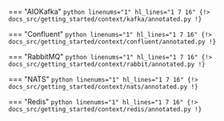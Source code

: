 === "AIOKafka"
    ```python linenums="1" hl_lines="1 7 16"
    {!> docs_src/getting_started/context/kafka/annotated.py !}
    ```

=== "Confluent"
    ```python linenums="1" hl_lines="1 7 16"
    {!> docs_src/getting_started/context/confluent/annotated.py !}
    ```

=== "RabbitMQ"
    ```python linenums="1" hl_lines="1 7 16"
    {!> docs_src/getting_started/context/rabbit/annotated.py !}
    ```

=== "NATS"
    ```python linenums="1" hl_lines="1 7 16"
    {!> docs_src/getting_started/context/nats/annotated.py !}
    ```

=== "Redis"
    ```python linenums="1" hl_lines="1 7 16"
    {!> docs_src/getting_started/context/redis/annotated.py !}
    ```
